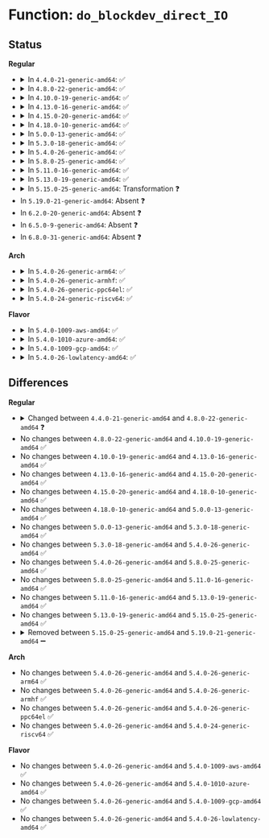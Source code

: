 # Function: <code>do_blockdev_direct_IO</code>

## Status
<b>Regular</b>
<ul>
<li>
<details>
<summary>In <code>4.4.0-21-generic-amd64</code>: ✅</summary>

```c
ssize_t do_blockdev_direct_IO(struct kiocb * iocb, struct inode * inode, struct block_device * bdev, struct iov_iter * iter, loff_t offset, get_block_t * get_block, dio_iodone_t * end_io, dio_submit_t * submit_io, int flags)
```

```json
{
  "name": "do_blockdev_direct_IO",
  "collision_type": "Unique Static",
  "inline_type": "No",
  "funcs": [
    {
      "addr": 18446744071581245600,
      "name": "do_blockdev_direct_IO",
      "external": false,
      "loc": "fs/direct-io.c:1108",
      "file": "fs/direct-io.c",
      "inline": "seen, unknown",
      "caller_inline": [],
      "caller_func": [
        "fs/direct-io.c:__blockdev_direct_IO"
      ]
    }
  ],
  "symbols": [
    {
      "addr": 18446744071581245600,
      "name": "do_blockdev_direct_IO",
      "section": ".text",
      "bind": "STB_LOCAL",
      "size": 13322
    }
  ]
}
```
</details>
</li>
<li>
<details>
<summary>In <code>4.8.0-22-generic-amd64</code>: ✅</summary>

```c
ssize_t do_blockdev_direct_IO(struct kiocb * iocb, struct inode * inode, struct block_device * bdev, struct iov_iter * iter, get_block_t * get_block, dio_iodone_t * end_io, dio_submit_t * submit_io, int flags)
```

```json
{
  "name": "do_blockdev_direct_IO",
  "collision_type": "Unique Static",
  "inline_type": "No",
  "funcs": [
    {
      "addr": 18446744071581412240,
      "name": "do_blockdev_direct_IO",
      "external": false,
      "loc": "fs/direct-io.c:1117",
      "file": "fs/direct-io.c",
      "inline": "seen, unknown",
      "caller_inline": [],
      "caller_func": [
        "fs/direct-io.c:__blockdev_direct_IO"
      ]
    }
  ],
  "symbols": [
    {
      "addr": 18446744071581412240,
      "name": "do_blockdev_direct_IO",
      "section": ".text",
      "bind": "STB_LOCAL",
      "size": 12316
    }
  ]
}
```
</details>
</li>
<li>
<details>
<summary>In <code>4.10.0-19-generic-amd64</code>: ✅</summary>

```c
ssize_t do_blockdev_direct_IO(struct kiocb * iocb, struct inode * inode, struct block_device * bdev, struct iov_iter * iter, get_block_t * get_block, dio_iodone_t * end_io, dio_submit_t * submit_io, int flags)
```

```json
{
  "name": "do_blockdev_direct_IO",
  "collision_type": "Unique Static",
  "inline_type": "No",
  "funcs": [
    {
      "addr": 18446744071581492880,
      "name": "do_blockdev_direct_IO",
      "external": false,
      "loc": "fs/direct-io.c:1107",
      "file": "fs/direct-io.c",
      "inline": "seen, unknown",
      "caller_inline": [],
      "caller_func": [
        "fs/direct-io.c:__blockdev_direct_IO"
      ]
    }
  ],
  "symbols": [
    {
      "addr": 18446744071581492880,
      "name": "do_blockdev_direct_IO",
      "section": ".text",
      "bind": "STB_LOCAL",
      "size": 12874
    }
  ]
}
```
</details>
</li>
<li>
<details>
<summary>In <code>4.13.0-16-generic-amd64</code>: ✅</summary>

```c
ssize_t do_blockdev_direct_IO(struct kiocb * iocb, struct inode * inode, struct block_device * bdev, struct iov_iter * iter, get_block_t * get_block, dio_iodone_t * end_io, dio_submit_t * submit_io, int flags)
```

```json
{
  "name": "do_blockdev_direct_IO",
  "collision_type": "Unique Static",
  "inline_type": "No",
  "funcs": [
    {
      "addr": 18446744071581547792,
      "name": "do_blockdev_direct_IO",
      "external": false,
      "loc": "fs/direct-io.c:1110",
      "file": "fs/direct-io.c",
      "inline": "seen, unknown",
      "caller_inline": [],
      "caller_func": [
        "fs/direct-io.c:__blockdev_direct_IO"
      ]
    }
  ],
  "symbols": [
    {
      "addr": 18446744071581547792,
      "name": "do_blockdev_direct_IO",
      "section": ".text",
      "bind": "STB_LOCAL",
      "size": 10460
    }
  ]
}
```
</details>
</li>
<li>
<details>
<summary>In <code>4.15.0-20-generic-amd64</code>: ✅</summary>

```c
ssize_t do_blockdev_direct_IO(struct kiocb * iocb, struct inode * inode, struct block_device * bdev, struct iov_iter * iter, get_block_t * get_block, dio_iodone_t * end_io, dio_submit_t * submit_io, int flags)
```

```json
{
  "name": "do_blockdev_direct_IO",
  "collision_type": "Unique Static",
  "inline_type": "No",
  "funcs": [
    {
      "addr": 18446744071581690992,
      "name": "do_blockdev_direct_IO",
      "external": false,
      "loc": "fs/direct-io.c:1150",
      "file": "fs/direct-io.c",
      "inline": "seen, unknown",
      "caller_inline": [],
      "caller_func": [
        "fs/direct-io.c:__blockdev_direct_IO"
      ]
    }
  ],
  "symbols": [
    {
      "addr": 18446744071581690992,
      "name": "do_blockdev_direct_IO",
      "section": ".text",
      "bind": "STB_LOCAL",
      "size": 11170
    }
  ]
}
```
</details>
</li>
<li>
<details>
<summary>In <code>4.18.0-10-generic-amd64</code>: ✅</summary>

```c
ssize_t do_blockdev_direct_IO(struct kiocb * iocb, struct inode * inode, struct block_device * bdev, struct iov_iter * iter, get_block_t * get_block, dio_iodone_t * end_io, dio_submit_t * submit_io, int flags)
```

```json
{
  "name": "do_blockdev_direct_IO",
  "collision_type": "Unique Static",
  "inline_type": "No",
  "funcs": [
    {
      "addr": 18446744071581857392,
      "name": "do_blockdev_direct_IO",
      "external": false,
      "loc": "fs/direct-io.c:1171",
      "file": "fs/direct-io.c",
      "inline": "seen, unknown",
      "caller_inline": [],
      "caller_func": [
        "fs/direct-io.c:__blockdev_direct_IO"
      ]
    }
  ],
  "symbols": [
    {
      "addr": 18446744071581857392,
      "name": "do_blockdev_direct_IO",
      "section": ".text",
      "bind": "STB_LOCAL",
      "size": 11450
    }
  ]
}
```
</details>
</li>
<li>
<details>
<summary>In <code>5.0.0-13-generic-amd64</code>: ✅</summary>

```c
ssize_t do_blockdev_direct_IO(struct kiocb * iocb, struct inode * inode, struct block_device * bdev, struct iov_iter * iter, get_block_t * get_block, dio_iodone_t * end_io, dio_submit_t * submit_io, int flags)
```

```json
{
  "name": "do_blockdev_direct_IO",
  "collision_type": "Unique Static",
  "inline_type": "No",
  "funcs": [
    {
      "addr": 18446744071581942128,
      "name": "do_blockdev_direct_IO",
      "external": false,
      "loc": "fs/direct-io.c:1172",
      "file": "fs/direct-io.c",
      "inline": "seen, unknown",
      "caller_inline": [],
      "caller_func": [
        "fs/direct-io.c:__blockdev_direct_IO"
      ]
    }
  ],
  "symbols": [
    {
      "addr": 18446744071581942128,
      "name": "do_blockdev_direct_IO",
      "section": ".text",
      "bind": "STB_LOCAL",
      "size": 11774
    }
  ]
}
```
</details>
</li>
<li>
<details>
<summary>In <code>5.3.0-18-generic-amd64</code>: ✅</summary>

```c
ssize_t do_blockdev_direct_IO(struct kiocb * iocb, struct inode * inode, struct block_device * bdev, struct iov_iter * iter, get_block_t * get_block, dio_iodone_t * end_io, dio_submit_t * submit_io, int flags)
```

```json
{
  "name": "do_blockdev_direct_IO",
  "collision_type": "Unique Static",
  "inline_type": "No",
  "funcs": [
    {
      "addr": 18446744071582083216,
      "name": "do_blockdev_direct_IO",
      "external": false,
      "loc": "fs/direct-io.c:1165",
      "file": "fs/direct-io.c",
      "inline": "seen, unknown",
      "caller_inline": [],
      "caller_func": [
        "fs/direct-io.c:__blockdev_direct_IO"
      ]
    }
  ],
  "symbols": [
    {
      "addr": 18446744071582083216,
      "name": "do_blockdev_direct_IO",
      "section": ".text",
      "bind": "STB_LOCAL",
      "size": 3264
    }
  ]
}
```
</details>
</li>
<li>
<details>
<summary>In <code>5.4.0-26-generic-amd64</code>: ✅</summary>

```c
ssize_t do_blockdev_direct_IO(struct kiocb * iocb, struct inode * inode, struct block_device * bdev, struct iov_iter * iter, get_block_t * get_block, dio_iodone_t * end_io, dio_submit_t * submit_io, int flags)
```

```json
{
  "name": "do_blockdev_direct_IO",
  "collision_type": "Unique Static",
  "inline_type": "No",
  "funcs": [
    {
      "addr": 18446744071582160656,
      "name": "do_blockdev_direct_IO",
      "external": false,
      "loc": "fs/direct-io.c:1164",
      "file": "fs/direct-io.c",
      "inline": "seen, unknown",
      "caller_inline": [],
      "caller_func": [
        "fs/direct-io.c:__blockdev_direct_IO"
      ]
    }
  ],
  "symbols": [
    {
      "addr": 18446744071582160656,
      "name": "do_blockdev_direct_IO",
      "section": ".text",
      "bind": "STB_LOCAL",
      "size": 3262
    }
  ]
}
```
</details>
</li>
<li>
<details>
<summary>In <code>5.8.0-25-generic-amd64</code>: ✅</summary>

```c
ssize_t do_blockdev_direct_IO(struct kiocb * iocb, struct inode * inode, struct block_device * bdev, struct iov_iter * iter, get_block_t * get_block, dio_iodone_t * end_io, dio_submit_t * submit_io, int flags)
```

```json
{
  "name": "do_blockdev_direct_IO",
  "collision_type": "Unique Static",
  "inline_type": "No",
  "funcs": [
    {
      "addr": 18446744071582397680,
      "name": "do_blockdev_direct_IO",
      "external": false,
      "loc": "fs/direct-io.c:1145",
      "file": "fs/direct-io.c",
      "inline": "seen, unknown",
      "caller_inline": [],
      "caller_func": [
        "fs/direct-io.c:__blockdev_direct_IO"
      ]
    }
  ],
  "symbols": [
    {
      "addr": 18446744071582397680,
      "name": "do_blockdev_direct_IO",
      "section": ".text",
      "bind": "STB_LOCAL",
      "size": 3082
    }
  ]
}
```
</details>
</li>
<li>
<details>
<summary>In <code>5.11.0-16-generic-amd64</code>: ✅</summary>

```c
ssize_t do_blockdev_direct_IO(struct kiocb * iocb, struct inode * inode, struct block_device * bdev, struct iov_iter * iter, get_block_t * get_block, dio_iodone_t * end_io, dio_submit_t * submit_io, int flags)
```

```json
{
  "name": "do_blockdev_direct_IO",
  "collision_type": "Unique Static",
  "inline_type": "No",
  "funcs": [
    {
      "addr": 18446744071582451488,
      "name": "do_blockdev_direct_IO",
      "external": false,
      "loc": "fs/direct-io.c:1126",
      "file": "fs/direct-io.c",
      "inline": "seen, unknown",
      "caller_inline": [],
      "caller_func": [
        "fs/direct-io.c:__blockdev_direct_IO"
      ]
    }
  ],
  "symbols": [
    {
      "addr": 18446744071582451488,
      "name": "do_blockdev_direct_IO",
      "section": ".text",
      "bind": "STB_LOCAL",
      "size": 2267
    }
  ]
}
```
</details>
</li>
<li>
<details>
<summary>In <code>5.13.0-19-generic-amd64</code>: ✅</summary>

```c
ssize_t do_blockdev_direct_IO(struct kiocb * iocb, struct inode * inode, struct block_device * bdev, struct iov_iter * iter, get_block_t * get_block, dio_iodone_t * end_io, dio_submit_t * submit_io, int flags)
```

```json
{
  "name": "do_blockdev_direct_IO",
  "collision_type": "Unique Static",
  "inline_type": "No",
  "funcs": [
    {
      "addr": 18446744071582478336,
      "name": "do_blockdev_direct_IO",
      "external": false,
      "loc": "fs/direct-io.c:1129",
      "file": "fs/direct-io.c",
      "inline": "seen, unknown",
      "caller_inline": [],
      "caller_func": [
        "fs/direct-io.c:__blockdev_direct_IO"
      ]
    }
  ],
  "symbols": [
    {
      "addr": 18446744071582478336,
      "name": "do_blockdev_direct_IO",
      "section": ".text",
      "bind": "STB_LOCAL",
      "size": 2496
    }
  ]
}
```
</details>
</li>
<li>
<details>
<summary>In <code>5.15.0-25-generic-amd64</code>: Transformation ❓</summary>

```c
ssize_t do_blockdev_direct_IO(struct kiocb * iocb, struct inode * inode, struct block_device * bdev, struct iov_iter * iter, get_block_t * get_block, dio_iodone_t * end_io, dio_submit_t * submit_io, int flags)
```

```json
{
  "name": "do_blockdev_direct_IO",
  "collision_type": "Unique Static",
  "inline_type": "No",
  "funcs": [
    {
      "addr": 0,
      "name": "do_blockdev_direct_IO",
      "external": false,
      "loc": "fs/direct-io.c:1129",
      "file": "fs/direct-io.c",
      "inline": "seen, unknown",
      "caller_inline": [],
      "caller_func": [
        "fs/direct-io.c:__blockdev_direct_IO"
      ]
    }
  ],
  "symbols": [
    {
      "addr": 18446744071582791120,
      "name": "do_blockdev_direct_IO",
      "section": ".text",
      "bind": "STB_LOCAL",
      "size": 2666
    },
    {
      "addr": 18446744071592234462,
      "name": "do_blockdev_direct_IO.cold",
      "section": ".text",
      "bind": "STB_LOCAL",
      "size": 546
    }
  ]
}
```
</details>
</li>
<li>
In <code>5.19.0-21-generic-amd64</code>: Absent ❓
</li>
<li>
In <code>6.2.0-20-generic-amd64</code>: Absent ❓
</li>
<li>
In <code>6.5.0-9-generic-amd64</code>: Absent ❓
</li>
<li>
In <code>6.8.0-31-generic-amd64</code>: Absent ❓
</li>
</ul>
<b>Arch</b>
<ul>
<li>
<details>
<summary>In <code>5.4.0-26-generic-arm64</code>: ✅</summary>

```c
ssize_t do_blockdev_direct_IO(struct kiocb * iocb, struct inode * inode, struct block_device * bdev, struct iov_iter * iter, get_block_t * get_block, dio_iodone_t * end_io, dio_submit_t * submit_io, int flags)
```

```json
{
  "name": "do_blockdev_direct_IO",
  "collision_type": "Unique Static",
  "inline_type": "No",
  "funcs": [
    {
      "addr": 18446603336493714280,
      "name": "do_blockdev_direct_IO",
      "external": false,
      "loc": "fs/direct-io.c:1164",
      "file": "fs/direct-io.c",
      "inline": "seen, unknown",
      "caller_inline": [],
      "caller_func": [
        "fs/direct-io.c:__blockdev_direct_IO"
      ]
    }
  ],
  "symbols": [
    {
      "addr": 18446603336493714280,
      "name": "do_blockdev_direct_IO",
      "section": ".text",
      "bind": "STB_LOCAL",
      "size": 3084
    }
  ]
}
```
</details>
</li>
<li>
<details>
<summary>In <code>5.4.0-26-generic-armhf</code>: ✅</summary>

```c
ssize_t do_blockdev_direct_IO(struct kiocb * iocb, struct inode * inode, struct block_device * bdev, struct iov_iter * iter, get_block_t * get_block, dio_iodone_t * end_io, dio_submit_t * submit_io, int flags)
```

```json
{
  "name": "do_blockdev_direct_IO",
  "collision_type": "Unique Static",
  "inline_type": "No",
  "funcs": [
    {
      "addr": 3227241008,
      "name": "do_blockdev_direct_IO",
      "external": false,
      "loc": "fs/direct-io.c:1164",
      "file": "fs/direct-io.c",
      "inline": "seen, unknown",
      "caller_inline": [],
      "caller_func": [
        "fs/direct-io.c:__blockdev_direct_IO"
      ]
    }
  ],
  "symbols": [
    {
      "addr": 3227241008,
      "name": "do_blockdev_direct_IO",
      "section": ".text",
      "bind": "STB_LOCAL",
      "size": 3212
    }
  ]
}
```
</details>
</li>
<li>
<details>
<summary>In <code>5.4.0-26-generic-ppc64el</code>: ✅</summary>

```c
ssize_t do_blockdev_direct_IO(struct kiocb * iocb, struct inode * inode, struct block_device * bdev, struct iov_iter * iter, get_block_t * get_block, dio_iodone_t * end_io, dio_submit_t * submit_io, int flags)
```

```json
{
  "name": "do_blockdev_direct_IO",
  "collision_type": "Unique Static",
  "inline_type": "No",
  "funcs": [
    {
      "addr": 13835058055287320080,
      "name": "do_blockdev_direct_IO",
      "external": false,
      "loc": "fs/direct-io.c:1164",
      "file": "fs/direct-io.c",
      "inline": "seen, unknown",
      "caller_inline": [],
      "caller_func": [
        "fs/direct-io.c:__blockdev_direct_IO"
      ]
    }
  ],
  "symbols": [
    {
      "addr": 13835058055287320080,
      "name": "do_blockdev_direct_IO",
      "section": ".text",
      "bind": "STB_LOCAL",
      "size": 3548
    }
  ]
}
```
</details>
</li>
<li>
<details>
<summary>In <code>5.4.0-24-generic-riscv64</code>: ✅</summary>

```c
ssize_t do_blockdev_direct_IO(struct kiocb * iocb, struct inode * inode, struct block_device * bdev, struct iov_iter * iter, get_block_t * get_block, dio_iodone_t * end_io, dio_submit_t * submit_io, int flags)
```

```json
{
  "name": "do_blockdev_direct_IO",
  "collision_type": "Unique Static",
  "inline_type": "No",
  "funcs": [
    {
      "addr": 18446743936273327938,
      "name": "do_blockdev_direct_IO",
      "external": false,
      "loc": "fs/direct-io.c:1164",
      "file": "fs/direct-io.c",
      "inline": "seen, unknown",
      "caller_inline": [],
      "caller_func": [
        "fs/direct-io.c:__blockdev_direct_IO"
      ]
    }
  ],
  "symbols": [
    {
      "addr": 18446743936273327938,
      "name": "do_blockdev_direct_IO",
      "section": ".text",
      "bind": "STB_LOCAL",
      "size": 2260
    }
  ]
}
```
</details>
</li>
</ul>
<b>Flavor</b>
<ul>
<li>
<details>
<summary>In <code>5.4.0-1009-aws-amd64</code>: ✅</summary>

```c
ssize_t do_blockdev_direct_IO(struct kiocb * iocb, struct inode * inode, struct block_device * bdev, struct iov_iter * iter, get_block_t * get_block, dio_iodone_t * end_io, dio_submit_t * submit_io, int flags)
```

```json
{
  "name": "do_blockdev_direct_IO",
  "collision_type": "Unique Static",
  "inline_type": "No",
  "funcs": [
    {
      "addr": 18446744071582129392,
      "name": "do_blockdev_direct_IO",
      "external": false,
      "loc": "fs/direct-io.c:1164",
      "file": "fs/direct-io.c",
      "inline": "seen, unknown",
      "caller_inline": [],
      "caller_func": [
        "fs/direct-io.c:__blockdev_direct_IO"
      ]
    }
  ],
  "symbols": [
    {
      "addr": 18446744071582129392,
      "name": "do_blockdev_direct_IO",
      "section": ".text",
      "bind": "STB_LOCAL",
      "size": 3262
    }
  ]
}
```
</details>
</li>
<li>
<details>
<summary>In <code>5.4.0-1010-azure-amd64</code>: ✅</summary>

```c
ssize_t do_blockdev_direct_IO(struct kiocb * iocb, struct inode * inode, struct block_device * bdev, struct iov_iter * iter, get_block_t * get_block, dio_iodone_t * end_io, dio_submit_t * submit_io, int flags)
```

```json
{
  "name": "do_blockdev_direct_IO",
  "collision_type": "Unique Static",
  "inline_type": "No",
  "funcs": [
    {
      "addr": 18446744071582066832,
      "name": "do_blockdev_direct_IO",
      "external": false,
      "loc": "fs/direct-io.c:1164",
      "file": "fs/direct-io.c",
      "inline": "seen, unknown",
      "caller_inline": [],
      "caller_func": [
        "fs/direct-io.c:__blockdev_direct_IO"
      ]
    }
  ],
  "symbols": [
    {
      "addr": 18446744071582066832,
      "name": "do_blockdev_direct_IO",
      "section": ".text",
      "bind": "STB_LOCAL",
      "size": 3262
    }
  ]
}
```
</details>
</li>
<li>
<details>
<summary>In <code>5.4.0-1009-gcp-amd64</code>: ✅</summary>

```c
ssize_t do_blockdev_direct_IO(struct kiocb * iocb, struct inode * inode, struct block_device * bdev, struct iov_iter * iter, get_block_t * get_block, dio_iodone_t * end_io, dio_submit_t * submit_io, int flags)
```

```json
{
  "name": "do_blockdev_direct_IO",
  "collision_type": "Unique Static",
  "inline_type": "No",
  "funcs": [
    {
      "addr": 18446744071582119872,
      "name": "do_blockdev_direct_IO",
      "external": false,
      "loc": "fs/direct-io.c:1164",
      "file": "fs/direct-io.c",
      "inline": "seen, unknown",
      "caller_inline": [],
      "caller_func": [
        "fs/direct-io.c:__blockdev_direct_IO"
      ]
    }
  ],
  "symbols": [
    {
      "addr": 18446744071582119872,
      "name": "do_blockdev_direct_IO",
      "section": ".text",
      "bind": "STB_LOCAL",
      "size": 3262
    }
  ]
}
```
</details>
</li>
<li>
<details>
<summary>In <code>5.4.0-26-lowlatency-amd64</code>: ✅</summary>

```c
ssize_t do_blockdev_direct_IO(struct kiocb * iocb, struct inode * inode, struct block_device * bdev, struct iov_iter * iter, get_block_t * get_block, dio_iodone_t * end_io, dio_submit_t * submit_io, int flags)
```

```json
{
  "name": "do_blockdev_direct_IO",
  "collision_type": "Unique Static",
  "inline_type": "No",
  "funcs": [
    {
      "addr": 18446744071582192864,
      "name": "do_blockdev_direct_IO",
      "external": false,
      "loc": "fs/direct-io.c:1164",
      "file": "fs/direct-io.c",
      "inline": "seen, unknown",
      "caller_inline": [],
      "caller_func": [
        "fs/direct-io.c:__blockdev_direct_IO"
      ]
    }
  ],
  "symbols": [
    {
      "addr": 18446744071582192864,
      "name": "do_blockdev_direct_IO",
      "section": ".text",
      "bind": "STB_LOCAL",
      "size": 3262
    }
  ]
}
```
</details>
</li>
</ul>

## Differences
<b>Regular</b>
<ul>
<li>
<details>
<summary>Changed between <code>4.4.0-21-generic-amd64</code> and <code>4.8.0-22-generic-amd64</code> ❓</summary>
<ul>
<li>
<b>Param removed. </b>
<code>loff_t offset</code>
</li>
<li>
<b>Param reordered. </b>
<code>iocb, inode, bdev, iter, offset, get_block, end_io, submit_io, flags</code> ➡️ <code>iocb, inode, bdev, iter, get_block, end_io, submit_io, flags</code>
</li>
</ul>
</details>
</li>
<li>
No changes between <code>4.8.0-22-generic-amd64</code> and <code>4.10.0-19-generic-amd64</code> ✅
</li>
<li>
No changes between <code>4.10.0-19-generic-amd64</code> and <code>4.13.0-16-generic-amd64</code> ✅
</li>
<li>
No changes between <code>4.13.0-16-generic-amd64</code> and <code>4.15.0-20-generic-amd64</code> ✅
</li>
<li>
No changes between <code>4.15.0-20-generic-amd64</code> and <code>4.18.0-10-generic-amd64</code> ✅
</li>
<li>
No changes between <code>4.18.0-10-generic-amd64</code> and <code>5.0.0-13-generic-amd64</code> ✅
</li>
<li>
No changes between <code>5.0.0-13-generic-amd64</code> and <code>5.3.0-18-generic-amd64</code> ✅
</li>
<li>
No changes between <code>5.3.0-18-generic-amd64</code> and <code>5.4.0-26-generic-amd64</code> ✅
</li>
<li>
No changes between <code>5.4.0-26-generic-amd64</code> and <code>5.8.0-25-generic-amd64</code> ✅
</li>
<li>
No changes between <code>5.8.0-25-generic-amd64</code> and <code>5.11.0-16-generic-amd64</code> ✅
</li>
<li>
No changes between <code>5.11.0-16-generic-amd64</code> and <code>5.13.0-19-generic-amd64</code> ✅
</li>
<li>
No changes between <code>5.13.0-19-generic-amd64</code> and <code>5.15.0-25-generic-amd64</code> ✅
</li>
<li>
<details>
<summary>Removed between <code>5.15.0-25-generic-amd64</code> and <code>5.19.0-21-generic-amd64</code> ➖</summary>

```c
ssize_t do_blockdev_direct_IO(struct kiocb * iocb, struct inode * inode, struct block_device * bdev, struct iov_iter * iter, get_block_t * get_block, dio_iodone_t * end_io, dio_submit_t * submit_io, int flags)
```
</details>
</li>
</ul>
<b>Arch</b>
<ul>
<li>
No changes between <code>5.4.0-26-generic-amd64</code> and <code>5.4.0-26-generic-arm64</code> ✅
</li>
<li>
No changes between <code>5.4.0-26-generic-amd64</code> and <code>5.4.0-26-generic-armhf</code> ✅
</li>
<li>
No changes between <code>5.4.0-26-generic-amd64</code> and <code>5.4.0-26-generic-ppc64el</code> ✅
</li>
<li>
No changes between <code>5.4.0-26-generic-amd64</code> and <code>5.4.0-24-generic-riscv64</code> ✅
</li>
</ul>
<b>Flavor</b>
<ul>
<li>
No changes between <code>5.4.0-26-generic-amd64</code> and <code>5.4.0-1009-aws-amd64</code> ✅
</li>
<li>
No changes between <code>5.4.0-26-generic-amd64</code> and <code>5.4.0-1010-azure-amd64</code> ✅
</li>
<li>
No changes between <code>5.4.0-26-generic-amd64</code> and <code>5.4.0-1009-gcp-amd64</code> ✅
</li>
<li>
No changes between <code>5.4.0-26-generic-amd64</code> and <code>5.4.0-26-lowlatency-amd64</code> ✅
</li>
</ul>
